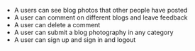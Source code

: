 
* A users can see blog photos that other people have posted
* A user can comment on different blogs and leave feedback
* A user can delete a comment
* A user can submit a blog photography in any category
* A user can sign up and sign in and logout
